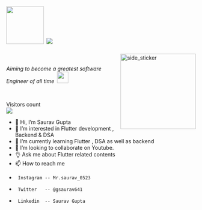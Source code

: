 <h1><img src="https://media.giphy.com/media/v1.Y2lkPTc5MGI3NjExMmJ3b2hsYzlpcGg1bDVxZjNzeHJrbm5lc2MxMzNxZXh3cGpxZTJkOCZlcD12MV9zdGlja2Vyc19zZWFyY2gmY3Q9cw/VFGsPXfFeIcGdtwAIC/giphy.gif" width="100">
  <a href="https://github.com/DenverCoder1/readme-typing-svg">
    <img src="https://readme-typing-svg.demolab.com/?lines= Namaste +🙏🏻+,+I'm+Saurav+Gupta!;full-Stack%20Dev%20and%20Android%20Engineer;Always%20learning%20new%20things&font=Fira%20Code&center=true&width=440&height=45&color=f75c7e&vCenter=true&pause=1000&size=22" /></a> </h1>
<img align="right" width=200px height=200px alt="side_sticker" src="https://media.giphy.com/media/TEnXkcsHrP4YedChhA/giphy.gif" />
<br>
<p><em>Aiming to become a greatest software Engineer of all time &nbsp<img src="https://media.giphy.com/media/WUlplcMpOCEmTGBtBW/giphy.gif" width="30"> 
</em></p>

<br>

<p align="center"> 
    
  Visitors count
<br>
<img src="https://profile-counter.glitch.me/saurav0523/count.svg" />
</p>







- 👋 Hi, I’m Saurav Gupta
- 👀 I’m interested in Flutter development , Backend & DSA
- 🌱 I’m currently learning Flutter , DSA as well as backend
- 💞️ I’m looking to collaborate on Youtube.
- 👌 Ask me about Flutter related contents
- 📫 How to reach me 
-      Instagram -- Mr.saurav_0523
-      Twitter   -- @gsaurav641
-      Linkedin  -- Saurav Gupta

<!---
saurav0523/saurav0523 is a ✨ special ✨ repository because its `README.md` (this file) appears on your GitHub profile.
You can click the Preview link to take a look at your changes.
--->

